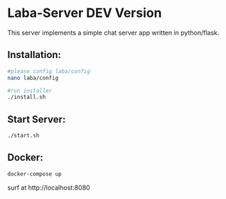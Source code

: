 Laba-Server DEV Version
===========

This server implements a simple chat server app written in python/flask.

Installation:
-------------
```bash
#please config laba/config
nano laba/config

#run installer
./install.sh
```
Start Server:
------------
```bash
./start.sh
```

Docker:
-------
```bash
docker-compose up
```

surf at http://localhost:8080
